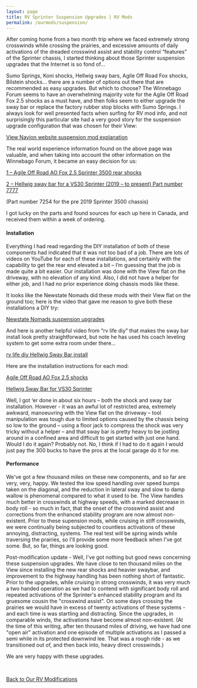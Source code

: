 ```yaml
---
layout: page
title: RV Sprinter Suspension Upgrades | RV Mods
permalink: /ourmods/suspension/
---
```

After coming home from a two month trip where we faced extremely strong crosswinds while crossing the prairies, and excessive amounts of daily activations of the dreaded crosswind assist and stability control “features” of the Sprinter chassis, I started thinking about those Sprinter suspension upgrades that the Internet is so fond of...

Sumo Springs, Koni shocks, Hellwig sway bars, Agile Off Road Fox shocks, Bilstein shocks... there are a number of options out there that are recommended as easy upgrades.  But which to choose?  The Winnebago Forum seems to have an overwhelming majority vote for the Agile Off Road Fox 2.5 shocks as a must have, and then folks seem to either upgrade the sway bar or replace the factory rubber stop blocks with Sumo Springs.  I always look for well presented facts when surfing for RV mod info, and not surprisingly this particular site had a very good story for the suspension upgrade configuration that was chosen for their View:

<a href = "https://www.viewnavion.com/mods/suspension " target="_blank">View Navion website suspension mod explanation </a>

The real world experience information found on the above page was valuable, and when taking into account the other information on the Winnebago Forum, it became an easy decision for us:

<a href = "https://agileoffroad.com/product/agile-fox-2-5-rear-shocks-mercedes-sprinter-3500-rv-class-c/ " target="_blank">1 – Agile Off Road AO Fox 2.5 Sprinter 3500 rear shocks </a>

<a href = "https://www.hellwigproducts.com/our-products/search/?searchq=7777 " target="_blank">2 – Hellwig sway bar for a VS30 Sprinter (2019 – to present) Part number 7777 </a>

(Part number 7254 for the pre 2019  Sprinter 3500 chassis)

I got lucky on the parts and found sources for each up here in Canada, and received them within a week of ordering.

<h4>Installation</h4>

Everything I had read regarding the DIY installation of both of these components had indicated that it was not too bad of a job.  There are lots of videos on YouTube for each of these installations, and certainly with the capability to get the rear end elevated a bit – I’m guessing that the job is made quite a bit easier.  Our installation was done with the View flat on the driveway, with no elevation of any kind.  Also, I did not have a helper for either job, and I had no prior experience doing chassis mods like these.

It looks like the Newstate Nomads did these mods with their View flat on the ground too; here is the video that gave me reason to give both these installations a DIY try:

<a href = "https://www.youtube.com/watch?v=qAgmxMrXjSQ " target="_blank">Newstate Nomads suspension upgrades </a>

And here is another helpful video from “rv life diy” that makes the sway bar install look pretty straightforward, but note he has used his coach leveling system to get some extra room under there...

<a href = "https://www.youtube.com/watch?v=boZY0rIXuFM&t=110s " target="_blank">rv life diy Hellwig Sway Bar install </a>

Here are the installation instructions for each mod:

<a href = "https://agileoffroad.com/wp-content/uploads/2022/05/Sprinter-3500-Rear-Shock-Installation-Guide2.pdf " target="_blank">Agile Off Road AO Fox 2.5 shocks </a>

<a href = "https://www.hellwigproducts.com/wp-content/uploads/product-digital-assets/135007777.PDF " target="_blank">Hellwig Sway Bar for VS30 Sprinter </a>

Well, I got ‘er done in about six hours – both the shock and sway bar installation.  However - it was an awful lot of restricted area, extremely awkward, manoeuvring with the View flat on the driveway – tool manipulation was tough due to limited options caused by the chassis being so low to the ground – using a floor jack to compress the shock was very tricky without a helper – and that sway bar is pretty heavy to be jostling around in a confined area and difficult to get started with just one hand.  Would I do it again?  Probably not.  No, I think if I had to do it again I would just pay the 300 bucks to have the pros at the local garage do it for me.  

<h4>Performance</h4>

We've got a few thousand miles on these new components, and so far are very, very, happy.  We tested the low speed handling over speed bumps taken on the diagonal, and the reduction in lateral sway and slow to damp wallow is phenomenal compared to what it used to be.  The View handles much better in crosswinds at highway speeds, with a marked decrease in body roll - so much in fact, that the onset of the crosswind assist and corrections from the enhanced stability program are now almost non-existent.  Prior to these supension mods, while cruising in stiff crosswinds, we were continually being subjected to countless activations of these annoying, distracting, systems.  The real test will be spring winds while traversing the prairies, so I'll provide some more feedback when I've got some.  But, so far, things are looking good.

Post-modification update - Well, I've got nothing but good news concerning these suspension upgrades.  We have close to ten thousand miles on the View since installing the new rear shocks and heavier swaybar, and improvement to the highway handling has been nothing short of fantastic.  Prior to the upgrades, while cruising in strong crosswinds, it was very much a two handed operation as we had to contend with significant body roll and repeated activations of the Sprinter's enhanced stability program and its gruesome cousin the "crosswind assist".  On some days crossing the prairies we would have in excess of twenty activations of these systems - and each time is was startling and distracting.  Since the upgrades, in comparable winds, the activations have become almost non-existent.  (At the time of this writing, after ten thousand miles of driving, we have had one "open air" activation and one episode of multiple activations as I passed a semi while in its protected downwind lee.  That was a rough ride - as we transitioned out of, and then back into, heavy direct crosswinds.)

We are very happy with these upgrades.

<br>

[Back to Our RV Modifications](/ourmods/)

